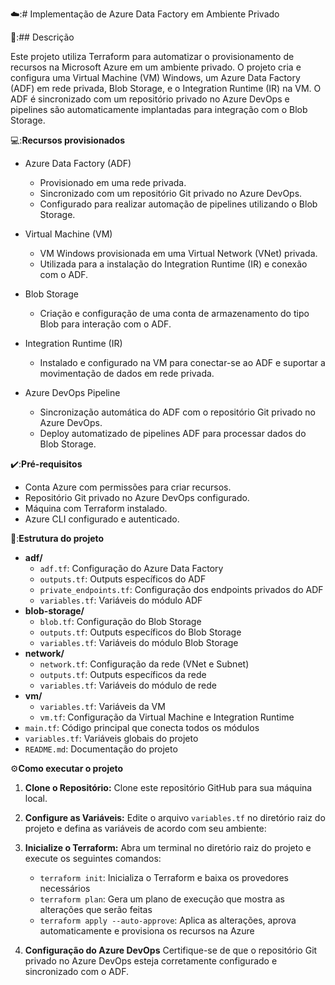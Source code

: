 ☁️:# Implementação de Azure Data Factory em Ambiente Privado

📝:## Descrição

Este projeto utiliza Terraform para automatizar o provisionamento de recursos na Microsoft Azure em um ambiente privado. O projeto cria e configura uma Virtual Machine (VM) Windows, um Azure Data Factory (ADF) em rede privada, Blob Storage, e o Integration Runtime (IR) na VM. O ADF é sincronizado com um repositório privado no Azure DevOps e pipelines são automaticamente implantadas para integração com o Blob Storage.

💻:**Recursos provisionados**

* Azure Data Factory (ADF)
  * Provisionado em uma rede privada.
  * Sincronizado com um repositório Git privado no Azure DevOps.
  * Configurado para realizar automação de pipelines utilizando o Blob Storage.
  
* Virtual Machine (VM)
  * VM Windows provisionada em uma Virtual Network (VNet) privada.
  * Utilizada para a instalação do Integration Runtime (IR) e conexão com o ADF.
  
* Blob Storage
  * Criação e configuração de uma conta de armazenamento do tipo Blob para interação com o ADF.
  
* Integration Runtime (IR)
  * Instalado e configurado na VM para conectar-se ao ADF e suportar a movimentação de dados em rede privada.
  
* Azure DevOps Pipeline
  * Sincronização automática do ADF com o repositório Git privado no Azure DevOps.
  * Deploy automatizado de pipelines ADF para processar dados do Blob Storage.

✔️:**Pré-requisitos**
 * Conta Azure com permissões para criar recursos.
 * Repositório Git privado no Azure DevOps configurado.
 * Máquina com Terraform instalado.
 * Azure CLI configurado e autenticado.

📂:**Estrutura do projeto**
- **adf/**
  - `adf.tf`: Configuração do Azure Data Factory
  - `outputs.tf`: Outputs específicos do ADF
  - `private_endpoints.tf`: Configuração dos endpoints privados do ADF
  - `variables.tf`: Variáveis do módulo ADF
- **blob-storage/**
  - `blob.tf`: Configuração do Blob Storage
  - `outputs.tf`: Outputs específicos do Blob Storage
  - `variables.tf`: Variáveis do módulo Blob Storage
- **network/**
  - `network.tf`: Configuração da rede (VNet e Subnet)
  - `outputs.tf`: Outputs específicos da rede
  - `variables.tf`: Variáveis do módulo de rede
- **vm/**
  - `variables.tf`: Variáveis da VM
  - `vm.tf`: Configuração da Virtual Machine e Integration Runtime
- `main.tf`: Código principal que conecta todos os módulos
- `variables.tf`: Variáveis globais do projeto
- `README.md`: Documentação do projeto



<span>&#9881;</span>**Como executar o projeto**
1. **Clone o Repositório:** Clone este repositório GitHub para sua máquina local.
2. **Configure as Variáveis:** Edite o arquivo `variables.tf` no diretório raiz do projeto e defina as variáveis de acordo com seu ambiente:

3. **Inicialize o Terraform:** Abra um terminal no diretório raiz do projeto e execute os seguintes comandos:
    * `terraform init`: Inicializa o Terraform e baixa os provedores necessários
    * `terraform plan`: Gera um plano de execução que mostra as alterações que serão feitas
    * `terraform apply --auto-approve`: Aplica as alterações, aprova automaticamente e provisiona os recursos na Azure
4. **Configuração do Azure DevOps**
  Certifique-se de que o repositório Git privado no Azure DevOps esteja corretamente configurado e sincronizado com o ADF.


